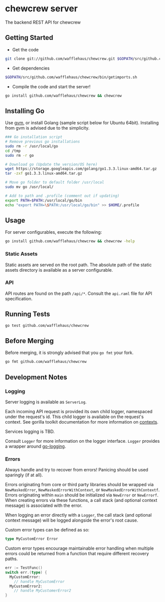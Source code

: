 # chewcrew server

The backend REST API for chewcrew

## Getting Started
* Get the code
```bash
git clone git://github.com/wafflehaus/chewcrew.git $GOPATH/src/github.com/wafflehaus/chewcrew
```

* Get dependencies
```bash
$GOPATH/src/github.com/wafflehaus/chewcrew/bin/getimports.sh
```
* Compile the code and start the server!
```bash
go install github.com/wafflehaus/chewcrew && chewcrew
```

## Installing Go
Use [gvm](https://github.com/moovweb/gvm), or install Golang (sample script below for Ubuntu 64bit). Installing from gvm is advised due to the simplicity.

```bash
### Go installation script
# Remove previous go installations
sudo rm -r /usr/local/go
cd /tmp
sudo rm -r go

# Download go (Update the version/OS here)
wget https://storage.googleapis.com/golang/go1.3.3.linux-amd64.tar.gz
tar -zxf go1.3.3.linux-amd64.tar.gz

# Move go folder to default folder /usr/local
sudo mv go /usr/local/

# Add to path and .profile (comment out if updating)
export PATH=$PATH:/usr/local/go/bin
echo "export PATH=\$PATH:/usr/local/go/bin" >> $HOME/.profile
```

## Usage

For server configurables, execute the following:

```bash
go install github.com/wafflehaus/chewcrew && chewcrew -help
```

### Static Assets

Static assets are served on the root path. The absolute path of the static assets directory is available as a server configurable.

### API

API routes are found on the path `/api/*`. Consult the `api.raml` file for API specification.

## Running Tests

```bash
go test github.com/wafflehaus/chewcrew
```

## Before Merging

Before merging, it is strongly advised that you `go fmt` your fork.

```bash
go fmt github.com/wafflehaus/chewcrew
```

## Development Notes

### Logging

Server logging is available as `ServerLog`.

Each incoming API request is provided its own child logger, namespaced under the request's id. This child logger is available on the request's context. See gorilla toolkit documentation for more information on [contexts](http://www.gorillatoolkit.org/pkg/context).

Services logging is TBD.

Consult `Logger` for more information on the logger interface. `Logger` provides a wrapper around [go-logging](https://github.com/op/go-logging).

### Errors

Always handle and try to recover from errors! Panicing should be used sparingly (if at all).

Errors originating from core or third party libraries should be wrapped via `NewMaskedError`, `NewMaskedErrorWithContext`, or `NewMaskedErrorWithContextf`. Errors originating within `main` should be initialized via `NewError` or `NewErrorf`. When creating errors via these functions, a call stack (and optional context message) is associated with the error.

When logging an error directly with a `Logger`, the call stack (and optional context message) will be logged alongside the error's root cause.

Custom error types can be defined as so:
```go
type MyCustomError Error
```

Custom error types encourage maintainable error handling when multiple errors could be returned from a function that require different recovery paths.
```go
err := TestFunc()
switch err.(type) {
  MyCustomError:
    // handle MyCustomError
  MyCustomError2:
    // handle MyCustomerError2
}
```
